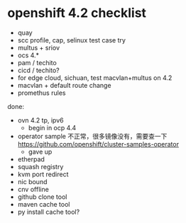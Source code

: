 # openshift 4.2  checklist

- quay
- scc profile, cap, selinux test case try
- multus + sriov
- ocs 4.*
- pam / techito
- cicd / techito?
- for edge cloud, sichuan, test macvlan+multus on 4.2
- macvlan + default route change
- promethus rules

done:
- ovn 4.2 tp, ipv6
  - begin in ocp 4.4
- operator sample 不正常，很多镜像没有，需要查一下  https://github.com/openshift/cluster-samples-operator
  - gave up
- etherpad
- squash registry
- kvm port redirect
- nic bound
- cnv offline
- github clone tool
- maven cache tool
- py install cache tool?
